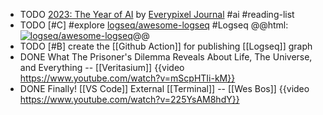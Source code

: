 - TODO [2023: The Year of AI](https://journal.everypixel.com/2023-the-year-of-ai) by [Everypixel Journal](https://journal.everypixel.com/) #ai #reading-list
- TODO [#C] #explore [logseq/awesome-logseq](https://github.com/logseq/awesome-logseq) #Logseq 
  @@html: <a href="https://github.com/logseq/awesome-logseq"><img src="https://github-readme-stats-astronomer.vercel.app/api/pin/?username=logseq&repo=awesome-logseq&theme=tokyonight" alt="logseq/awesome-logseq"/></a>@@
- TODO [#B] create the [[Github Action]] for publishing [[Logseq]] graph
- DONE What The Prisoner's Dilemma Reveals About Life, The Universe, and Everything -- [[Veritasium]]
  {{video https://www.youtube.com/watch?v=mScpHTIi-kM}}
- DONE Finally! [[VS Code]] External [[Terminal]] -- [[Wes Bos]] 
  {{video https://www.youtube.com/watch?v=225YsAM8hdY}}